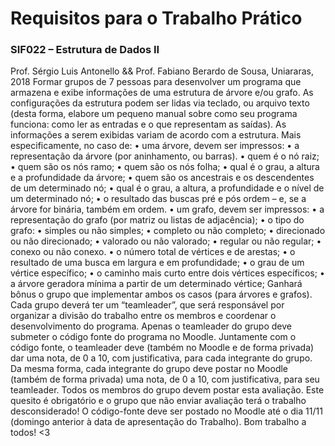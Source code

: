 # Requisitos para o Trabalho Prático

<h3>SIF022 – Estrutura de Dados II</h3>
Prof. Sérgio Luis Antonello && Prof. Fabiano Berardo de Sousa, Uniararas, 2018
Formar grupos de 7 pessoas para desenvolver um programa que armazena e exibe informações de uma
estrutura de árvore e/ou grafo. As configurações da estrutura podem ser lidas via teclado, ou arquivo
texto (desta forma, elabore um pequeno manual sobre como seu programa funciona: como ler as
entradas e o que representam as saídas). As informações a serem exibidas variam de acordo com a
estrutura. Mais especificamente, no caso de:
• uma árvore, devem ser impressos:
• a representação da árvore (por aninhamento, ou barras).
• quem é o nó raiz;
• quem são os nós ramo;
• quem são os nós folha;
• qual é o grau, a altura e a profundidade da árvore;
• quem são os ancestrais e os descendentes de um determinado nó;
• qual é o grau, a altura, a profundidade e o nível de um determinado nó;
• o resultado das buscas pré e pós ordem – e, se a árvore for binária, também em ordem.
• um grafo, devem ser impressos:
• a representação do grafo (por matriz ou listas de adjacência);
• o tipo do grafo:
• simples ou não simples;
• completo ou não completo;
• direcionado ou não direcionado;
• valorado ou não valorado;
• regular ou não regular;
• conexo ou não conexo.
• o número total de vértices e de arestas;
• o resultado de uma busca em largura e em profundidade;
• o grau de um vértice específico;
• o caminho mais curto entre dois vértices específicos;
• a árvore geradora mínima a partir de um determinado vértice;
Ganhará bônus o grupo que implementar ambos os casos (para árvores e grafos).
Cada grupo deverá ter um “teamleader”, que será responsável por organizar a divisão do trabalho entre
os membros e coordenar o desenvolvimento do programa. Apenas o teamleader do grupo deve
submeter o código fonte do programa no Moodle. Juntamente com o código fonte, o teamleader deve
(também no Moodle e de forma privada) dar uma nota, de 0 a 10, com justificativa, para cada
integrante do grupo. Da mesma forma, cada integrante do grupo deve postar no Moodle (também de
forma privada) uma nota, de 0 a 10, com justificativa, para seu teamleader. Todos os membros do
grupo devem postar esta avaliação. Este quesito é obrigatório e o grupo que não enviar avaliação terá
o trabalho desconsiderado!
O código-fonte deve ser postado no Moodle até o dia 11/11 (domingo anterior à data de apresentação
do Trabalho).
Bom trabalho a todos! <3

